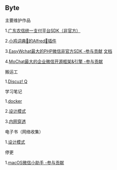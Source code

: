 ## Byte

主要维护作品

1.[广东农信统一支付平台SDK（非官方）](https://github.com/onekb/gdrcu-sdk)

2.[小鸡词典🐤的Alfred🎩插件](https://github.com/onekb/jikipedia-alfred-workflows)

3.[EasyWchat最大的PHP微信非官方SDK -参与贡献](https://github.com/onekb/wechat) [文档](https://github.com/onekb/docs)

4.[MoChat最大的企业微信开源框架&引擎 -参与贡献](https://github.com/onekb/mochat)

搬运工

1.[Discuz! Q](https://github.com/onekb/DiscuzQ)

学习笔记

1.[docker](https://github.com/onekb/docker-nodes)

2.[设计模式](https://github.com/onekb/Design-Patterns-Notes-For-PHP)

3.[内网穿透](https://github.com/onekb/Frp-notes)

电子书（网络收集）

1.[设计模式](https://github.com/onekb/design-pattern-books)

停更

1.[macOS微信小助手 -参与贡献](https://github.com/onekb/WeChatExtension-ForMac)
